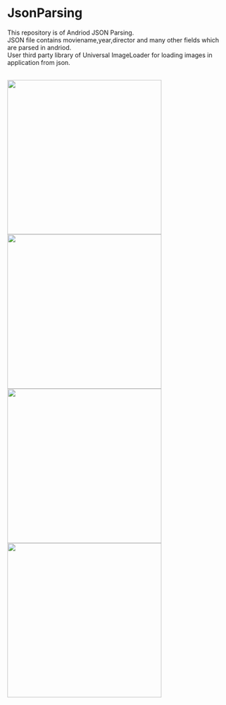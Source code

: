 # JsonParsing

This repository is of Andriod JSON Parsing.</br>
JSON file contains moviename,year,director and many other fields which are parsed in andriod.</br>
User third party library of Universal ImageLoader for loading images in application from json.</br>

 </br>
 <image height ="350" src = "https://github.com/kru123/JsonParsing/blob/master/json1.png"/></hr><image height ="350" src = "https://github.com/kru123/JsonParsing/blob/master/json2.png"/>
 </hr><image height ="350" src = "https://github.com/kru123/JsonParsing/blob/master/json3.png"/>
  </hr><image height ="350" src = "https://github.com/kru123/JsonParsing/blob/master/json4.png"/>
 </br>
